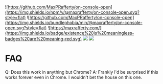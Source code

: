 ![https://github.com/MaxPRafferty/on-console-open](https://img.shields.io/npm/v/@maxrafferty/on-console-open.svg?style=flat)
![https://github.com/MaxPRafferty/on-console-open](https://img.shields.io/bundlephobia/min/@maxrafferty/on-console-open.svg?style=flat)
![https://maxrafferty.com/](https://img.shields.io/badge/existence%20is%20meaningless-badges%20are%20meaning-red.svg)
![](https://img.shields.io/badge/where%20did%20you%20come%20from-where%20did%20you%20go-lightgrey.svg)
![](https://img.shields.io/badge/where%20did%20you%20come%20from-Cotton--Eye%20Joe-blue.svg)

# FAQ
Q: Does this work in anything but Chrome?
A: Frankly I'd be surprised if this works forever even in Chrome. I wouldn't bet the house on this one.
